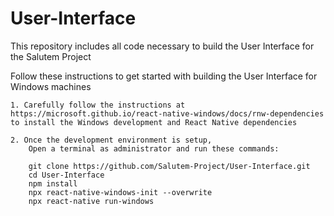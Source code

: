 # User-Interface
This repository includes all code necessary to build the User Interface for the Salutem Project

Follow these instructions to get started with building the User Interface for Windows machines

    1. Carefully follow the instructions at https://microsoft.github.io/react-native-windows/docs/rnw-dependencies to install the Windows development and React Native dependencies
    
    2. Once the development environment is setup, 
        Open a terminal as administrator and run these commands:

        git clone https://github.com/Salutem-Project/User-Interface.git
        cd User-Interface
        npm install
        npx react-native-windows-init --overwrite
        npx react-native run-windows